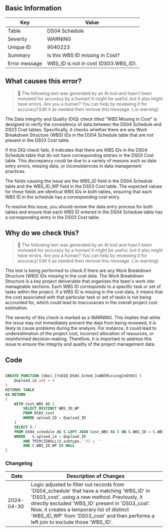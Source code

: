 ## Basic Information

| Key           | Value                                |
| ------------- | ------------------------------------ |
| Table         | DS04 Schedule                        |
| Severity      | WARNING                              |
| Unique ID     | 9040223                              |
| Summary       | Is this WBS ID missing in Cost?      |
| Error message | WBS_ID is not in cost (DS03.WBS_ID). |

## What causes this error?

> :robot: The following text was generated by an AI tool and hasn't been reviewed for accuracy by a human! It might be useful, but it also might have errors. Are you a human? You can help by reviewing it for accuracy! Edit it as needed then remove this message.
> {.is-warning}

The Data Integrity and Quality (DIQ) check titled "WBS Missing in Cost" is designed to verify the consistency of data between the DS04 Schedule and DS03 Cost tables. Specifically, it checks whether there are any Work Breakdown Structure (WBS) IDs in the DS04 Schedule table that are not present in the DS03 Cost table.

If this DIQ check fails, it indicates that there are WBS IDs in the DS04 Schedule table that do not have corresponding entries in the DS03 Cost table. This discrepancy could be due to a variety of reasons such as data entry errors, missing data, or inconsistencies in data management practices.

The fields causing the issue are the WBS_ID field in the DS04 Schedule table and the WBS_ID_WP field in the DS03 Cost table. The expected values for these fields are identical WBS IDs in both tables, ensuring that each WBS ID in the schedule has a corresponding cost entry.

To resolve this issue, you should review the data entry process for both tables and ensure that each WBS ID entered in the DS04 Schedule table has a corresponding entry in the DS03 Cost table.

## Why do we check this?

> :robot: The following text was generated by an AI tool and hasn't been reviewed for accuracy by a human! It might be useful, but it also might have errors. Are you a human? You can help by reviewing it for accuracy! Edit it as needed then remove this message.
> {.is-warning}

This test is being performed to check if there are any Work Breakdown Structure (WBS) IDs missing in the cost data. The Work Breakdown Structure is a key project deliverable that organizes the team's work into manageable sections. Each WBS ID corresponds to a specific task or set of tasks within the project. If a WBS ID is missing in the cost data, it means that the cost associated with that particular task or set of tasks is not being accounted for, which could lead to inaccuracies in the overall project cost estimation.

The severity of this check is marked as a WARNING. This implies that while the issue may not immediately prevent the data from being reviewed, it is likely to cause problems during the analysis. For instance, it could lead to underestimation of the project cost, incorrect allocation of resources, or misinformed decision-making. Therefore, it is important to address this issue to ensure the integrity and quality of the project management data.

## Code

```sql

CREATE FUNCTION [dbo].[fnDIQ_DS04_Sched_IsWBSMissingInDS03] (
	@upload_id int = 0
)
RETURNS TABLE
AS RETURN
(
	WITH Cost_WBS AS (
		SELECT DISTINCT WBS_ID_WP
		FROM DS03_cost
		WHERE upload_ID = @upload_ID
	)
	SELECT S.*
	FROM DS04_schedule AS S LEFT JOIN Cost_WBS AS C ON S.WBS_ID = C.WBS_ID_WP
	WHERE 	S.upload_id = @upload_ID
		AND TRIM(ISNULL(S.subtype,'')) = ''
		AND C.WBS_ID_WP IS NULL
)
```

### Changelog

| Date       | Description of Changes                                                                                                                                                                                                                                                                                                           |
| ---------- | -------------------------------------------------------------------------------------------------------------------------------------------------------------------------------------------------------------------------------------------------------------------------------------------------------------------------------- |
| 2024-04-30 | Logic adjusted to filter out records from 'DS04_schedule' that have a matching 'WBS_ID' in 'DS03_cost', using a new method. Previously, it directly excluded 'WBS_ID' present in 'DS03_cost'. Now, it creates a temporary list of distinct 'WBS_ID_WP' from 'DS03_cost' and then performs a left join to exclude those 'WBS_ID'. |
